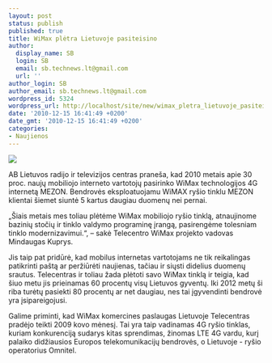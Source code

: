 ```yaml
---
layout: post
status: publish
published: true
title: WiMax plėtra Lietuvoje pasiteisino
author:
  display_name: SB
  login: SB
  email: sb.technews.lt@gmail.com
  url: ''
author_login: SB
author_email: sb.technews.lt@gmail.com
wordpress_id: 5324
wordpress_url: http://localhost/site/new/wimax_pletra_lietuvoje_pasiteisino/
date: '2010-12-15 16:41:49 +0200'
date_gmt: '2010-12-15 16:41:49 +0200'
categories:
- Naujienos
---
```

<div class="imgright"><img src="http://www.part.lt/img/c1ca546a51e3d084c366caa459c76ae4427.jpg"  /></div>
<p>AB Lietuvos radijo ir televizijos centras  praneša, kad 2010 metais apie 30 proc. naujų mobiliojo interneto vartotojų pasirinko WiMax technologijos 4G internetą MEZON. Bendrovės eksploatuojamu WiMAX ryšio tinklu MEZON klientai šiemet siuntė 5 kartus daugiau duomenų nei pernai.</p>
<p>„Šiais metais mes toliau plėtėme WiMax mobiliojo ryšio tinklą, atnaujinome bazinių stočių ir tinklo valdymo programinę įrangą, pasirengėme tolesniam tinklo modernizavimui.“, – sakė Telecentro WiMax projekto vadovas Mindaugas Kuprys. </p>
<p>Jis taip pat pridūrė, kad mobilus internetas vartotojams ne tik reikalingas patikrinti paštą ar peržiūrėti naujienas, tačiau ir siųsti didelius duomenų srautus. Telecentras ir toliau žada plėtoti savo WiMax tinklą ir teigia, kad šiuo metu jis prieinamas 60 procentų visų Lietuvos gyventų. Iki 2012 metų ši riba turėtų pasiekti 80 procentų ar net daugiau, nes tai įgyvendinti bendrovė yra įsipareigojusi.</p>
<p>Galime priminti, kad WiMax komercines paslaugas Lietuvoje Telecentras pradėjo teikti 2009 kovo mėnesį. Tai yra taip vadinamas 4G ryšio tinklas, kuriam konkurenciją sudarys kitas sprendimas, žinomas LTE 4G vardu, kurį palaiko didžiausios Europos telekomunikacijų bendrovės, o Lietuvoje - ryšio operatorius Omnitel.</p>
